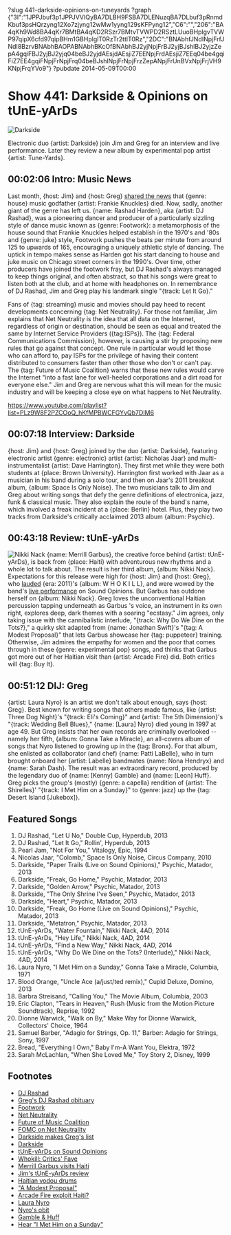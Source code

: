?slug 441-darkside-opinions-on-tuneyards
?graph {"3I":"1JPPJbuf3p1JPPJVVIQyBA7DLBH9FSBA7DLENuzqBA7DLbuf3pRnmdKbuf3psHQrzyng12Xo7zjyng12wMw1yyng129sKFPyng12","C6":"","206":"BA4qKh9Wd8BA4qKr7BMtBA4qKD2RSzr7BMtvTVWPD2RSztLUuoBHplgvTVWP97qipX6cfd97qipBHm1GBHplglT0RzTr2ttlT0Rz","2DC":"BNAbhfJNdINpjFrfJNdI8BzrvBNAbhBAOPABNAbhBKcOfBNAbhBJ2yjNpjFrBJ2yjBJshlBJ2yjzZepA4gqiFBJ2yjBJ2yjq04beBJ2yjdAEsjdAEsjiZ7EENpjFrdAEsjiZ7EEq04be4gqiFiZ7EE4gqiFNpjFrNpjFrq04beBJshlNpjFrNpjFrzZepANpjFrUnBVxNpjFrjVH9KNpjFrqYVo9"}
?pubdate 2014-05-09T00:00

# Show 441: Darkside & Opinions on tUnE-yArDs
![Darkside](https://static.soundopinions.org/images/2014/darkside_web.jpg)

Electronic duo {artist: Darkside} join Jim and Greg for an interview and live performance. Later they review a new album by experimental pop artist {artist: Tune-Yards}.

## 00:02:06 Intro: Music News
Last month, {host: Jim} and {host: Greg} [shared the news](http://www.soundopinions.org/show/436) that {genre: house} music godfather {artist: Frankie Knuckles} died. Now, sadly, another giant of the genre has left us. {name: Rashad Harden}, aka {artist: DJ Rashad}, was a pioneering dancer and producer of a particularly sizzling style of dance music known as {genre: Footwork}: a metamorphosis of the house sound that Frankie Knuckles helped establish in the 1970's and '80s and {genre: juke} style, Footwork pushes the beats per minute from around 125 to upwards of 165, encouraging a uniquely athletic style of dancing. The uptick in tempo makes sense as Harden got his start dancing to house and juke music on Chicago street corners in the 1990's. Over time, other producers have joined the footwork fray, but DJ Rashad's always managed to keep things original, and often abstract, so that his songs were great to listen both at the club, and at home with headphones on. In remembrance of DJ Rashad, Jim and Greg play his landmark single "{track: Let It Go}."

Fans of {tag: streaming} music and movies should pay heed to recent developments concerning {tag: Net Neutrality}. For those not familiar, Jim explains that Net Neutrality is the idea that all data on the Internet, regardless of origin or destination, should be seen as equal and treated the same by Internet Service Providers ({tag:ISPs}). The {tag: Federal Communications Commission}, however, is causing a stir by proposing new rules that go against that concept. One rule in particular would let those who can afford to, pay ISPs for the privilege of having their content distributed to consumers faster than other those who don't or can't pay. The {tag: Future of Music Coalition} warns that these new rules would carve the Internet "into a fast lane for well-heeled corporations and a dirt road for everyone else." Jim and Greg are nervous what this will mean for the music industry and will be keeping a close eye on what happens to Net Neutrality. 


https://www.youtube.com/playlist?list=PLz9W8F2PZCOoQ_hKfMPBWCFGYvQb7DIM6

## 00:07:18 Interview: Darkside
{host: Jim} and {host: Greg} joined by the duo {artist: Darkside}, featuring electronic artist {genre: electronic} artist {artist: Nicholas Jaar} and multi-instrumentalist {artist: Dave Harrington}. They first met while they were both students at {place: Brown University}. Harrington first worked with Jaar as a musician in his band during a solo tour, and then on Jaar's 2011 breakout album, {album: Space Is Only Noise}. The two musicians talk to Jim and Greg about writing songs that defy the genre definitions of electronica, jazz, funk & classical music. They also explain the route of the band's name, which involved a freak incident at a {place: Berlin} hotel. Plus, they play two tracks from Darkside's critically acclaimed 2013 album {album: Psychic}.


## 00:43:18 Review: tUnE-yArDs
![Nikki Nack](https://static.soundopinions.org/assets/441/2060.jpg)
{name: Merrill Garbus}, the creative force behind {artist: tUnE-yArDs}, is back from {place: Haiti} with adventurous new rhythms and a whole lot to talk about. The result is her third album, {album: Nikki Nack}. Expectations for this release were high for {host: Jim} and {host: Greg}, who [lauded](/show/315/) {era: 2011}'s {album: W H O K I L L}, and were wowed by the band's [live performance](/show/294/) on Sound Opinions. But Garbus has outdone herself on {album: Nikki Nack}. Greg loves the unconventional Haitian percussion tapping underneath as Garbus 's voice, an instrument in its own right, explores deep, dark themes with a soaring "ecstasy." Jim agrees, only taking issue with the cannibalistic interlude, "{track: Why Do We Dine on the Tots?}," a quirky skit adapted from {name: Jonathan Swift}'s "{tag: A Modest Proposal}" that lets Garbus showcase her {tag: puppeteer} training. Otherwise, Jim admires the empathy for women and the poor that comes through in these {genre: experimental pop} songs, and thinks that Garbus got more out of her Haitian visit than {artist: Arcade Fire} did. Both critics will {tag: Buy It}.

## 00:51:12 DIJ: Greg
{artist: Laura Nyro} is an artist we don't talk about enough, says {host: Greg}. Best known for writing songs that others made famous, like {artist: Three Dog Night}'s "{track: Eli's Coming}" and {artist: The 5th Dimension}'s "{track: Wedding Bell Blues}," {name: [Laura] Nyro} died young in 1997 at age 49. But Greg insists that her own records are criminally overlooked  -- namely her fifth, {album: Gonna Take a Miracle}, an all-covers album of songs that Nyro listened to growing up in the {tag: Bronx}. For that album, she enlisted as collaborator (and chef) {name: Patti LaBelle}, who in turn brought onboard her {artist: Labelle} bandmates {name: Nona Hendryx} and {name: Sarah Dash}. The result was an extraordinary record, produced by the legendary duo of {name: [Kenny] Gamble} and {name: [Leon] Huff}. Greg picks the group's (mostly) {genre: a capella} rendition of {artist: The Shirelles}' "{track: I Met Him on a Sunday}" to {genre: jazz} up the {tag: Desert Island [Jukebox]}.


## Featured Songs
1. DJ Rashad, "Let U No," Double Cup, Hyperdub, 2013
1. DJ Rashad, "Let It Go," Rollin', Hyperdub, 2013
1. Pearl Jam, "Not For You," Vitalogy, Epic, 1994
1. Nicolas Jaar, "Colomb," Space Is Only Noise, Circus Company, 2010
1. Darkside, "Paper Trails (Live on Sound Opinions)," Psychic, Matador, 2013
1. Darkside, "Freak, Go Home," Psychic, Matador, 2013
1. Darkside, "Golden Arrow," Psychic, Matador, 2013
1. Darkside, "The Only Shrine I've Seen," Psychic, Matador, 2013
1. Darkside, "Heart," Psychic, Matador, 2013
1. Darkside, "Freak, Go Home (Live on Sound Opinions)," Psychic, Matador, 2013
1. Darkside, "Metatron," Psychic, Matador, 2013
1. tUnE-yArDs, "Water Fountain," Nikki Nack, 4AD, 2014
1. tUnE-yArDs, "Hey Life," Nikki Nack, 4AD, 2014
1. tUnE-yArDs, "Find a New Way," Nikki Nack, 4AD, 2014
1. tUnE-yArDs, "Why Do We Dine on the Tots? (Interlude)," Nikki Nack, 4AD, 2014
1. Laura Nyro, "I Met Him on a Sunday," Gonna Take a Miracle, Columbia, 1971
1. Blood Orange, "Uncle Ace (a/just/ted remix)," Cupid Deluxe, Domino, 2013
1. Barbra Streisand, "Calling You," The Movie Album, Columbia, 2003
1. Eric Clapton, "Tears in Heaven," Rush (Music from the Motion Picture Soundtrack), Reprise, 1992
1. Dionne Warwick, "Walk on By," Make Way for Dionne Warwick, Collectors' Choice, 1964
1. Samuel Barber, "Adagio for Strings, Op. 11," Barber: Adagio for Strings, Sony, 1997
1. Bread, "Everything I Own," Baby I'm-A Want You, Elektra, 1972
1. Sarah McLachlan, "When She Loved Me," Toy Story 2, Disney, 1999



## Footnotes
- [DJ Rashad]( https://www.facebook.com/pages/DJ-Rashad/152577002604)
- [Greg's DJ Rashad obituary](http://articles.chicagotribune.com/2014-04-28/entertainment/chi-dj-rashad-dead-20140427_1_house-music-footwork-juke)
- [Footwork](https://www.youtube.com/watch?v=JpHY8BiLcQs)
- [Net Neutrality](http://www.savetheinternet.com/net-neutrality-101)
- [Future of Music Coalition](http://www.futureofmusic.org/)
- [FOMC on Net Neutrality]( http://www.futureofmusic.org/blog/2014/04/24/fmc-statement-fcc-plan-create-internet-slow-lane)
- [Darkside makes Greg's list](http://www.soundopinions.org/show/419)
- [Darkside](http://www.darksideusa.com/)
- [tUnE-yArDs on Sound Opinions](http://www.soundopinions.org/show/294/)
- [Whokill: Critics' Fave](http://blogs.sfweekly.com/shookdown/2012/01/oaklands_tune-yards_wins_the_v.php)
- [Merrill Garbus visits Haiti](http://thetalkhouse.com/talks/merrill-garbus-tune-yards-talks-haiti-and-exploring-a-non-western-musical-tradition/)
- [Jim's tUnE-yArDs review](http://www.wbez.org/blogs/jim-derogatis/2014-05/tune-yards-delivers-its-third-gem-nikki-nack-110135)
- [Haitian vodou drums](http://en.wikipedia.org/wiki/Haitian_vodou_drumming)
- ["A Modest Proposal"](http://art-bin.com/art/omodest.html)
- [Arcade Fire exploit Haiti?](http://www.theatlantic.com/entertainment/archive/2013/11/arcade-fire-exploited-haiti-and-almost-no-one-noticed/281377/)
- [Laura Nyro](http://www.allmusic.com/artist/laura-nyro-mn0000137474/biography)
- [Nyro's obit](http://www.nytimes.com/1997/04/10/arts/laura-nyro-intense-balladeer-of-60-s-and-70-s-dies-at-49.html)
- [Gamble & Huff](http://rockhall.com/inductees/gamble-and-huff/bio/)
- [Hear "I Met Him on a Sunday"](https://www.youtube.com/watch?v=pb0Hz1xwR50&feature=kp)
